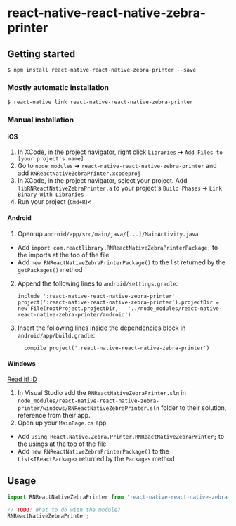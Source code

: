
# react-native-react-native-zebra-printer

## Getting started

`$ npm install react-native-react-native-zebra-printer --save`

### Mostly automatic installation

`$ react-native link react-native-react-native-zebra-printer`

### Manual installation


#### iOS

1. In XCode, in the project navigator, right click `Libraries` ➜ `Add Files to [your project's name]`
2. Go to `node_modules` ➜ `react-native-react-native-zebra-printer` and add `RNReactNativeZebraPrinter.xcodeproj`
3. In XCode, in the project navigator, select your project. Add `libRNReactNativeZebraPrinter.a` to your project's `Build Phases` ➜ `Link Binary With Libraries`
4. Run your project (`Cmd+R`)<

#### Android

1. Open up `android/app/src/main/java/[...]/MainActivity.java`
  - Add `import com.reactlibrary.RNReactNativeZebraPrinterPackage;` to the imports at the top of the file
  - Add `new RNReactNativeZebraPrinterPackage()` to the list returned by the `getPackages()` method
2. Append the following lines to `android/settings.gradle`:
  	```
  	include ':react-native-react-native-zebra-printer'
  	project(':react-native-react-native-zebra-printer').projectDir = new File(rootProject.projectDir, 	'../node_modules/react-native-react-native-zebra-printer/android')
  	```
3. Insert the following lines inside the dependencies block in `android/app/build.gradle`:
  	```
      compile project(':react-native-react-native-zebra-printer')
  	```

#### Windows
[Read it! :D](https://github.com/ReactWindows/react-native)

1. In Visual Studio add the `RNReactNativeZebraPrinter.sln` in `node_modules/react-native-react-native-zebra-printer/windows/RNReactNativeZebraPrinter.sln` folder to their solution, reference from their app.
2. Open up your `MainPage.cs` app
  - Add `using React.Native.Zebra.Printer.RNReactNativeZebraPrinter;` to the usings at the top of the file
  - Add `new RNReactNativeZebraPrinterPackage()` to the `List<IReactPackage>` returned by the `Packages` method


## Usage
```javascript
import RNReactNativeZebraPrinter from 'react-native-react-native-zebra-printer';

// TODO: What to do with the module?
RNReactNativeZebraPrinter;
```
  